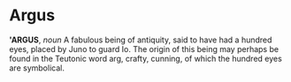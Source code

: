 # Argus

**'ARGUS**, _noun_ A fabulous being of antiquity, said to have had a hundred eyes, placed by Juno to guard Io. The origin of this being may perhaps be found in the Teutonic word arg, crafty, cunning, of which the hundred eyes are symbolical.